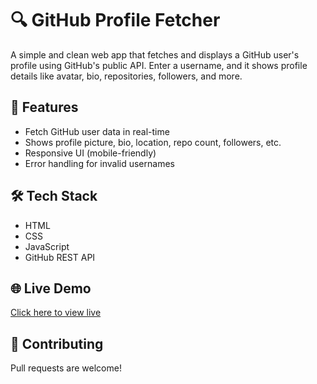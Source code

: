 # 🔍 GitHub Profile Fetcher

A simple and clean web app that fetches and displays a GitHub user's profile using GitHub's public API. Enter a username, and it shows profile details like avatar, bio, repositories, followers, and more.

## 🚀 Features

- Fetch GitHub user data in real-time
- Shows profile picture, bio, location, repo count, followers, etc.
- Responsive UI (mobile-friendly)
- Error handling for invalid usernames

## 🛠️ Tech Stack

- HTML
- CSS
- JavaScript
- GitHub REST API

## 🌐 Live Demo

[Click here to view live](https://githubproflefetcher.netlify.app/)

## 🤝 Contributing

Pull requests are welcome!
